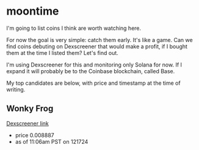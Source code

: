 # moontime

I'm going to list coins I think are worth watching here.

For now the goal is very simple: catch them early. It's like a game. Can we find coins debuting on Dexscreener that would make a profit, if I bought them at the time I listed them? Let's find out.

I'm using Dexscreener for this and monitoring only Solana for now. If I expand it will probably be to the Coinbase blockchain, called Base.

My top candidates are below, with price and timestamp at the time of writing.

## Wonky Frog

[Dexscreener link](https://dexscreener.com/solana/gwm41kcnthc7zwmvej1vjpv8xev1v54yrnuiphtheqz8)

- price 0.008887 
- as of 11:06am PST on 121724
